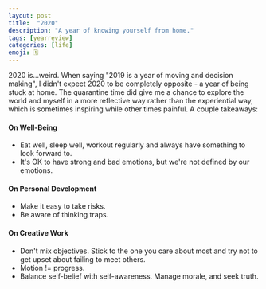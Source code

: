 ```yaml
---
layout: post
title:  "2020"
description: "A year of knowing yourself from home."
tags: [yearreview]
categories: [life]
emoji: 🗓️
--- 
```


2020 is...weird. When saying "2019 is a year of moving and decision making", I didn't expect 2020 to be completely opposite - a year of being stuck at home. The quarantine time did give me a chance to explore the world and myself in a more reflective way rather than the experiential way, which is sometimes inspiring while other times painful. A couple takeaways: 

#### On Well-Being
* Eat well, sleep well, workout regularly and always have something to look forward to. 
* It's OK to have strong and bad emotions, but we're not defined by our emotions. 

#### On Personal Development
* Make it easy to take risks.
* Be aware of thinking traps.

#### On Creative Work
* Don't mix objectives. Stick to the one you care about most and try not to get upset about failing to meet others.
* Motion != progress.
* Balance self-belief with self-awareness. Manage morale, and seek truth.
